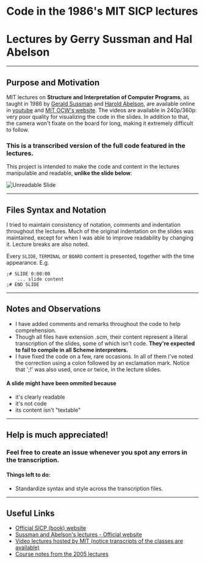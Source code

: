 # Code in the 1986's MIT SICP lectures
# Lectures by Gerry Sussman and Hal Abelson

-------------------------------------------------------------------------

## Purpose and Motivation

MIT lectures on **Structure and Interpretation of Computer Programs**, as taught in 1986 by [Gerald Sussman](http://groups.csail.mit.edu/mac/users/gjs/) and [Harold Abelson](http://groups.csail.mit.edu/mac/users/hal/hal.html), are available online in [youtube](https://www.youtube.com/course?list=ECE18841CABEA24090) and [MIT OCW's website](http://ocw.mit.edu/courses/electrical-engineering-and-computer-science/6-001-structure-and-interpretation-of-computer-programs-spring-2005/video-lectures/). The videos are available in 240p/360p: very poor quality for visualizing the code in the slides. In addition to that, the camera won't fixate on the board for long, making it extremely difficult to follow. 

### This is a transcribed version of the full code featured in the lectures. ###

This project is intended to make the code and content in the lectures manipulable and readable, **unlike the slide below**:

![Unreadable Slide](http://i.imgur.com/nin0M9n.png "This is nearly impossible to read")

-------------------------------------------------------------------------

## Files Syntax and Notation

I tried to maintain consistency of notation, comments and indentation throughout the lectures. Much of the original indentation on the slides was maintained, except for when I was able to improve readability by changing it. Lecture breaks are also noted.

Every `SLIDE`, `TERMINAL` or `BOARD` content is presented, together with the time appearance. E.g.
	
	;# SLIDE 0:00:00
	    ... slide content
	;# END SLIDE

-------------------------------------------------------------------------

## Notes and Observations

* I have added comments and remarks throughout the code to help comprehension.
* Though all files have extension .scm, their content represent a literal transcription of the slides, some of which isn't code. **They're expected to fail to compile in all Scheme interpreters.**
* I have fixed the code on a few, rare occasions. In all of them I've noted the correction using a colon followed by an exclamation mark. Notice that ';!' was also used, once or twice, in the lecture slides.

#### A slide might have been ommited because
-  it's clearly readable
-  it's not code
-  its content isn't "textable"

-------------------------------------------------------------------------

Help is much appreciated!
-------------------------

### Feel free to create an issue whenever you spot any errors in the transcription.
#### Things left to do:
- Standardize syntax and style across the transcription files.

-------------------------------------------------------------------------

Useful Links
------------
- [Official SICP (book) website](http://mitpress.mit.edu/sicp/)
- [Sussman and Abelson's lectures - Official website](http://groups.csail.mit.edu/mac/classes/6.001/abelson-sussman-lectures/)
- [Video lectures hosted by MIT (notice transcripts of the classes are available)](http://ocw.mit.edu/courses/electrical-engineering-and-computer-science/6-001-structure-and-interpretation-of-computer-programs-spring-2005/video-lectures/)
- [Course notes from the 2005 lectures](http://ocw.mit.edu/courses/electrical-engineering-and-computer-science/6-001-structure-and-interpretation-of-computer-programs-spring-2005/lecture-notes/)
